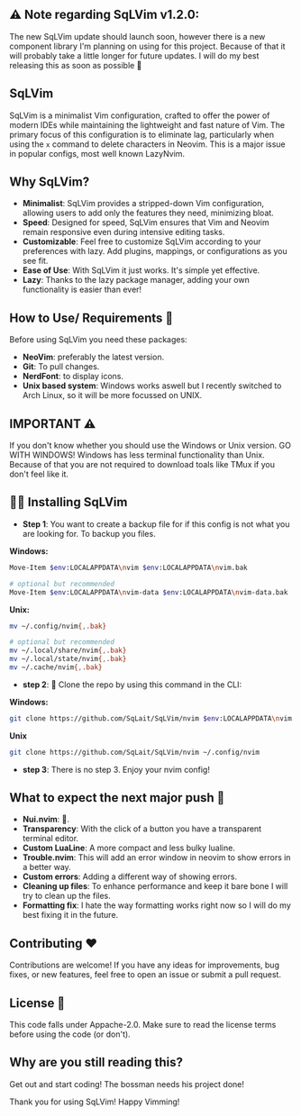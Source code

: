 ## ⚠ Note regarding SqLVim v1.2.0:
The new SqLVim update should launch soon, however there is a new component library I'm planning on using for this project. Because of that it will probably take a little longer for future updates.
I will do my best releasing this as soon as possible 🙏

## SqLVim

SqLVim is a minimalist Vim configuration, crafted to offer the power of modern IDEs while maintaining the lightweight and fast nature of Vim. The primary focus of this configuration is to eliminate lag, particularly when using the `x` command to delete characters in Neovim. This is a major issue in popular configs, most well known LazyNvim.

## Why SqLVim?

- **Minimalist**: SqLVim provides a stripped-down Vim configuration, allowing users to add only the features they need, minimizing bloat.
- **Speed**: Designed for speed, SqLVim ensures that Vim and Neovim remain responsive even during intensive editing tasks.
- **Customizable**: Feel free to customize SqLVim according to your preferences with lazy. Add plugins, mappings, or configurations as you see fit.
- **Ease of Use**: With SqLVim it just works. It's simple yet effective.
- **Lazy**: Thanks to the lazy package manager, adding your own functionality is easier than ever!

## How to Use/ Requirements 📖

Before using SqLVim you need these packages:
- **NeoVim**: preferably the latest version.
- **Git**: To pull changes.
- **NerdFont**: to display icons.
- **Unix based system**: Windows works aswell but I recently switched to Arch Linux, so it will be more focussed on UNIX.

## IMPORTANT ⚠
If you don't know whether you should use the Windows or Unix version. GO WITH WINDOWS! Windows has less terminal functionality than Unix.
Because of that you are not required to download toals like TMux if you don't feel like it.


## 👨‍💻 Installing SqLVim 

- **Step 1**: 
You want to create a backup file for if this config is not what you are looking for.
To backup you files.

**Windows:**
```bash
Move-Item $env:LOCALAPPDATA\nvim $env:LOCALAPPDATA\nvim.bak

# optional but recommended
Move-Item $env:LOCALAPPDATA\nvim-data $env:LOCALAPPDATA\nvim-data.bak
```
**Unix:**
```bash
mv ~/.config/nvim{,.bak}

# optional but recommended
mv ~/.local/share/nvim{,.bak}
mv ~/.local/state/nvim{,.bak}
mv ~/.cache/nvim{,.bak}
```

- **step 2**: 📡 Clone the repo by using this command in the CLI:

**Windows:**
```bash
git clone https://github.com/SqLait/SqLVim/nvim $env:LOCALAPPDATA\nvim
```
**Unix**
```bash
git clone https://github.com/SqLait/SqLVim/nvim ~/.config/nvim
```
- **step 3**: There is no step 3. Enjoy your nvim config!

## What to expect the next major push 💾
- **Nui.nvim**: 👀.
- **Transparency**: With the click of a button you have a transparent terminal editor.
- **Custom LuaLine**: A more compact and less bulky lualine.
- **Trouble.nvim**: This will add an error window in neovim to show errors in a better way.
- **Custom errors**: Adding a different way of showing errors.
- **Cleaning up files**: To enhance performance and keep it bare bone I will try to clean up the files.
- **Formatting fix**: I hate the way formatting works right now so I will do my best fixing it in the future.

## Contributing ❤

Contributions are welcome! If you have any ideas for improvements, bug fixes, or new features, feel free to open an issue or submit a pull request.

## License 💽

This code falls under Appache-2.0. Make sure to read the license terms before using the code (or don't).

## Why are you still reading this?
Get out and start coding! The bossman needs his project done!

Thank you for using SqLVim! Happy Vimming!
